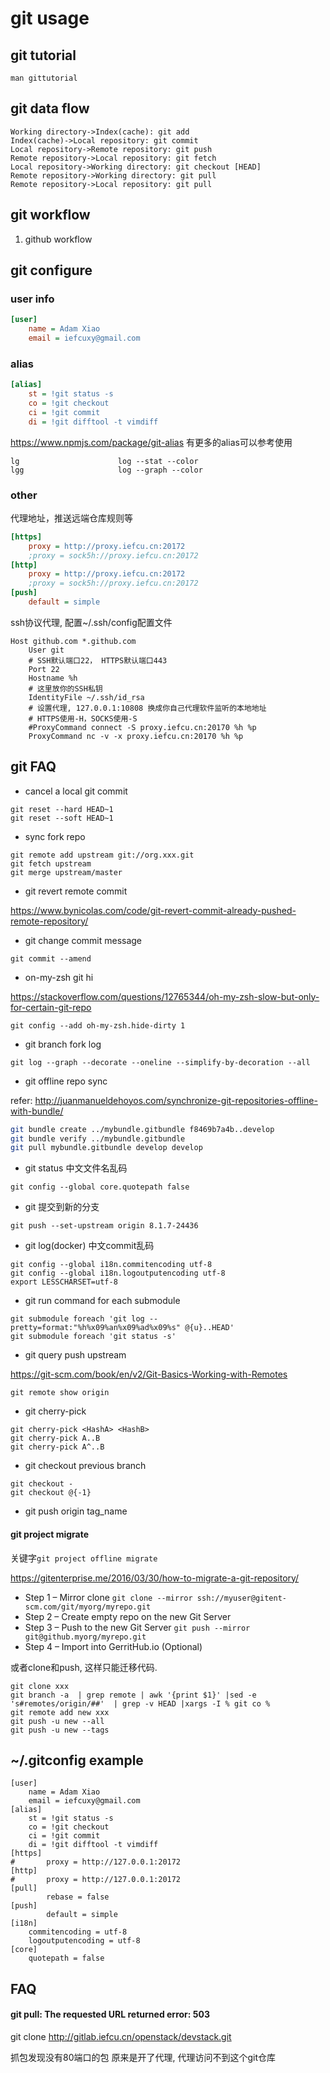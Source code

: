 # git usage

## git tutorial

```
man gittutorial
```

## git data flow
```sequence
Working directory->Index(cache): git add
Index(cache)->Local repository: git commit
Local repository->Remote repository: git push
Remote repository->Local repository: git fetch
Local repository->Working directory: git checkout [HEAD]
Remote repository->Working directory: git pull
Remote repository->Local repository: git pull
```

## git workflow

1. github workflow

## git configure

### user info
```ini
[user]
    name = Adam Xiao
    email = iefcuxy@gmail.com
```

### alias
```ini
[alias]
    st = !git status -s
    co = !git checkout
    ci = !git commit
    di = !git difftool -t vimdiff
```

https://www.npmjs.com/package/git-alias
有更多的alias可以参考使用
```
lg                      log --stat --color
lgg                     log --graph --color
```

### other
代理地址，推送远端仓库规则等
```ini
[https]
    proxy = http://proxy.iefcu.cn:20172
	;proxy = sock5h://proxy.iefcu.cn:20172
[http]
    proxy = http://proxy.iefcu.cn:20172
	;proxy = sock5h://proxy.iefcu.cn:20172
[push]
    default = simple
```

ssh协议代理, 配置~/.ssh/config配置文件
```
Host github.com *.github.com
    User git
    # SSH默认端口22， HTTPS默认端口443
    Port 22
    Hostname %h
    # 这里放你的SSH私钥
    IdentityFile ~/.ssh/id_rsa
    # 设置代理, 127.0.0.1:10808 换成你自己代理软件监听的本地地址
    # HTTPS使用-H，SOCKS使用-S
    #ProxyCommand connect -S proxy.iefcu.cn:20170 %h %p
    ProxyCommand nc -v -x proxy.iefcu.cn:20170 %h %p
```

## git FAQ

* cancel a local git commit

```
git reset --hard HEAD~1
git reset --soft HEAD~1
```

* sync fork repo

```
git remote add upstream git://org.xxx.git
git fetch upstream
git merge upstream/master
```

* git revert remote commit

https://www.bynicolas.com/code/git-revert-commit-already-pushed-remote-repository/

* git change commit message

```
git commit --amend
```

* on-my-zsh git hi

https://stackoverflow.com/questions/12765344/oh-my-zsh-slow-but-only-for-certain-git-repo
```
git config --add oh-my-zsh.hide-dirty 1
```

* git branch fork log

```
git log --graph --decorate --oneline --simplify-by-decoration --all
```

* git offline repo sync

refer: http://juanmanueldehoyos.com/synchronize-git-repositories-offline-with-bundle/
```bash
git bundle create ../mybundle.gitbundle f8469b7a4b..develop
git bundle verify ../mybundle.gitbundle
git pull mybundle.gitbundle develop develop
```

* git status 中文文件名乱码

```
git config --global core.quotepath false
```

* git 提交到新的分支

```
git push --set-upstream origin 8.1.7-24436
```

* git log(docker) 中文commit乱码

```
git config --global i18n.commitencoding utf-8
git config --global i18n.logoutputencoding utf-8
export LESSCHARSET=utf-8
```

* git run command for each submodule

```
git submodule foreach 'git log --pretty=format:"%h%x09%an%x09%ad%x09%s" @{u}..HEAD'
git submodule foreach 'git status -s'
```

* git query push upstream

https://git-scm.com/book/en/v2/Git-Basics-Working-with-Remotes
```
git remote show origin
```

* git cherry-pick

```
git cherry-pick <HashA> <HashB>
git cherry-pick A..B
git cherry-pick A^..B
```

* git checkout previous branch

```
git checkout -
git checkout @{-1}
```

* git push origin tag_name

#### git project migrate

关键字`git project offline migrate`

https://gitenterprise.me/2016/03/30/how-to-migrate-a-git-repository/

* Step 1 – Mirror clone
  `git clone --mirror ssh://myuser@gitent-scm.com/git/myorg/myrepo.git`
* Step 2 – Create empty repo on the new Git Server
* Step 3 – Push to the new Git Server
  `git push --mirror git@github.myorg/myrepo.git`
* Step 4 – Import into GerritHub.io (Optional)

或者clone和push, 这样只能迁移代码.
```
git clone xxx
git branch -a  | grep remote | awk '{print $1}' |sed -e 's#remotes/origin/##'  | grep -v HEAD |xargs -I % git co %
git remote add new xxx
git push -u new --all
git push -u new --tags
```

## ~/.gitconfig example

```
[user]
    name = Adam Xiao
    email = iefcuxy@gmail.com
[alias]
    st = !git status -s
    co = !git checkout
    ci = !git commit
    di = !git difftool -t vimdiff
[https]
#       proxy = http://127.0.0.1:20172
[http]
#       proxy = http://127.0.0.1:20172
[pull]
        rebase = false
[push]
        default = simple
[i18n]
    commitencoding = utf-8
    logoutputencoding = utf-8
[core]
    quotepath = false
```

## FAQ

#### git pull: The requested URL returned error: 503

git clone http://gitlab.iefcu.cn/openstack/devstack.git

抓包发现没有80端口的包
原来是开了代理, 代理访问不到这个git仓库
